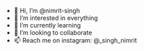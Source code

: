 - 👋 Hi, I’m @nimrit-singh
- 👀 I’m interested in everything
- 🌱 I’m currently learning 
- 💞️ I’m looking to collaborate
- 📫 Reach me on instagram: @_singh_nimrit

<!---
nimrit-singh/nimrit-singh is a ✨ special ✨ repository because its `README.md` (this file) appears on your GitHub profile.
You can click the Preview link to take a look at your changes.
--->
